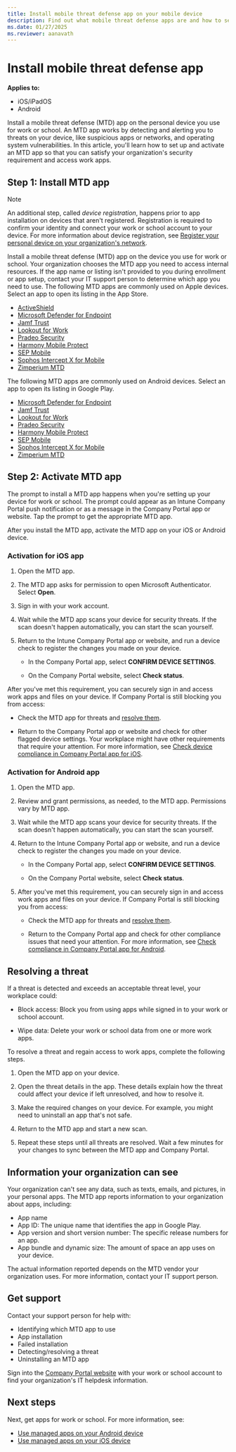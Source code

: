 ```yaml
---
title: Install mobile threat defense app on your mobile device
description: Find out what mobile threat defense apps are and how to set one up to meet work or school requirements.
ms.date: 01/27/2025
ms.reviewer: aanavath
---
```


  # Install mobile threat defense app

**Applies to:**
* iOS/iPadOS
* Android

Install a mobile threat defense (MTD) app on the personal device you use for work or school. An MTD app works by detecting and alerting you to threats on your device, like suspicious apps or networks, and operating system vulnerabilities. In this article, you'll learn how to set up and activate an MTD app so that you can satisfy your organization's security requirement and access work apps.

## Step 1: Install MTD app

>[!NOTE]
> An additional step, called *device registration*, happens prior to app installation on devices that aren't registered. Registration is required to confirm your identity and connect your work or school account to your device. For more information about device registration, see [Register your personal device on your organization's network](/azure/active-directory/user-help/user-help-register-device-on-network).

Install a mobile threat defense (MTD) app on the device you use for work or school. Your organization chooses the MTD app you need to access internal resources. If the app name or listing isn't provided to you during enrollment or app setup, contact your IT support person to determine which app you need to use. The following MTD apps are commonly used on Apple devices. Select an app to open its listing in the App Store.

* [ActiveShield](https://apps.apple.com/app/activeshield/id980234260)
* [Microsoft Defender for Endpoint](https://apps.apple.com/app/microsoft-defender-atp/id1526737990)
* [Jamf Trust](https://apps.apple.com/us/app/jamf-trust/id1608041266)
* [Lookout for Work](https://apps.apple.com/app/lookout-for-work/id997193468)
* [Pradeo Security](https://apps.apple.com)
* [Harmony Mobile Protect](https://apps.apple.com/app/sandblast-mobile-protect/id1006390797)
* [SEP Mobile](https://apps.apple.com/app/sep-mobile/id695620821)
* [Sophos Intercept X for Mobile](https://apps.apple.com/app/sophos-mobile-security/id1086924662)
* [Zimperium MTD](https://apps.apple.com/app/zimperium-zips/id1030924459)

The following MTD apps are commonly used on Android devices. Select an app to open its listing in Google Play.

* [Microsoft Defender for Endpoint](https://play.google.com/store/apps/details?id=com.microsoft.scmx)
* [Jamf Trust](https://play.google.com/store/apps/details?id=com.wandera.android)
* [Lookout for Work](https://play.google.com/store/apps/details?id=com.lookout.enterprise&hl)
* [Pradeo Security](https://play.google.com/store/apps/details?id=net.pradeo.service)
* [Harmony Mobile Protect](https://play.google.com/store/apps/details?id=com.lacoon.security.fox)
* [SEP Mobile](https://play.google.com/store/apps/details?id=com.skycure.skycure)
* [Sophos Intercept X for Mobile](https://play.google.com/store/apps/details?id=com.sophos.smsec)
* [Zimperium MTD](https://play.google.com/store/apps/details?id=com.zimperium.zips)

## Step 2: Activate MTD app
The prompt to install a MTD app happens when you're setting up your device for work or school. The prompt could appear as an Intune Company Portal push notification or as a message in the Company Portal app or website. Tap the prompt to get the appropriate MTD app.

After you install the MTD app, activate the MTD app on your iOS or Android device.

### Activation for iOS app
1. Open the MTD app.

2. The MTD app asks for permission to open Microsoft Authenticator. Select **Open**.

3. Sign in with your work account.

4. Wait while the MTD app scans your device for security threats. If the scan doesn't happen automatically, you can start the scan yourself.

5. Return to the Intune Company Portal app or website, and run a device check to register the changes you made on your device.

    * In the Company Portal app, select **CONFIRM DEVICE SETTINGS**.

    * On the Company Portal website, select **Check status**.

 After you've met this requirement, you can securely sign in and access work apps and files on your device. If Company Portal is still blocking you from access:

* Check the MTD app for threats and [resolve them](#resolving-a-threat).

 * Return to the Company Portal app or website and check for other flagged device settings. Your workplace might have other requirements that require your attention. For more information, see [Check device compliance in Company Portal app for iOS](sync-your-device-manually-ios.md).

### Activation for Android app

1. Open the MTD app.

2. Review and grant permissions, as needed, to the MTD app. Permissions vary by MTD app.

3. Wait while the MTD app scans your device for security threats. If the scan doesn't happen automatically, you can start the scan yourself.

4. Return to the Intune Company Portal app or website, and run a device check to register the changes you made on your device.

    * In the Company Portal app, select **CONFIRM DEVICE SETTINGS**.

    * On the Company Portal website, select **Check status**.

5. After you've met this requirement, you can securely sign in and access work apps and files on your device. If Company Portal is still blocking you from access:

    * Check the MTD app for threats and [resolve them](#resolving-a-threat).

    * Return to the Company Portal app and check for other compliance issues that need your attention. For more information, see [Check compliance in Company Portal app for Android](check-compliance-on-your-device-android.md).

## Resolving a threat
If a threat is detected and exceeds an acceptable threat level, your workplace could:

* Block access: Block you from using apps while signed in to your work or school account.

* Wipe data: Delete your work or school data from one or more work apps.

To resolve a threat and regain access to work apps, complete the following steps.

1. Open the MTD app on your device.

2. Open the threat details in the app. These details explain how the threat could affect your device if left unresolved, and how to resolve it.

3. Make the required changes on your device. For example, you might need to uninstall an app that's not safe.

4. Return to the MTD app and start a new scan.

5. Repeat these steps until all threats are resolved. Wait a few minutes for your changes to sync between the MTD app and Company Portal.

## Information your organization can see

Your organization can't see any data, such as texts, emails, and pictures, in your personal apps. The MTD app reports information to your organization about apps, including:

* App name
* App ID: The unique name that identifies the app in Google Play.
* App version and short version number: The specific release numbers for an app.
* App bundle and dynamic size: The amount of space an app uses on your device.

The actual information reported depends on the MTD vendor your organization uses. For more information, contact your IT support person.

## Get support
Contact your support person for help with:

* Identifying which MTD app to use
* App installation
* Failed installation
* Detecting/resolving a threat
* Uninstalling an MTD app

Sign into the [Company Portal website](https://go.microsoft.com/fwlink/?linkid=2010980) with your work or school account to find your organization's IT helpdesk information.

## Next steps

Next, get apps for work or school. For more information, see:

* [Use managed apps on your Android device](use-managed-apps-on-your-device-android.md)
* [Use managed apps on your iOS device](use-managed-apps-on-your-device-ios.md)
